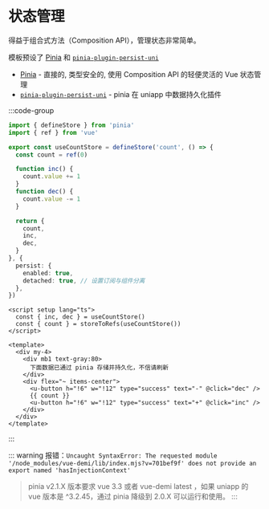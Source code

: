 # 状态管理

得益于组合式方法（Composition API），管理状态非常简单。

模板预设了 [Pinia](https://github.com/vuejs/pinia) 和 [`pinia-plugin-persist-uni`](https://github.com/Allen-1998/pinia-plugin-persist-uni)
- [Pinia](https://github.com/vuejs/pinia) - 直接的, 类型安全的, 使用 Composition API 的轻便灵活的 Vue 状态管理
- [`pinia-plugin-persist-uni`](https://github.com/Allen-1998/pinia-plugin-persist-uni) - pinia 在 uniapp 中数据持久化插件

:::code-group

```ts [src/stores/modules/count.ts]
import { defineStore } from 'pinia'
import { ref } from 'vue'

export const useCountStore = defineStore('count', () => {
  const count = ref(0)

  function inc() {
    count.value += 1
  }
  function dec() {
    count.value -= 1
  }

  return {
    count,
    inc,
    dec,
  }
}, {
  persist: {
    enabled: true,
    detached: true, // 设置订阅与组件分离
  },
})

```

```vue [src/components/Counter.vue]
<script setup lang="ts">
  const { inc, dec } = useCountStore()
  const { count } = storeToRefs(useCountStore())
</script>

<template>
  <div my-4>
    <div mb1 text-gray:80>
      下面数据已通过 pinia 存储并持久化，不信请刷新
    </div>
    <div flex="~ items-center">
      <u-button h="!6" w="!12" type="success" text="-" @click="dec" />
      {{ count }}
      <u-button h="!6" w="!12" type="success" text="+" @click="inc" />
    </div>
  </div>
</template>
```
:::

::: warning
报错：`Uncaught SyntaxError: The requested module '/node_modules/vue-demi/lib/index.mjs?v=701bef9f' does not provide an export named 'hasInjectionContext'`
> pinia v2.1.X 版本要求 vue 3.3 或者 vue-demi latest ，如果 uniapp 的 vue 版本是 ^3.2.45，通过 pinia 降级到 2.0.X 可以运行和使用。
:::
